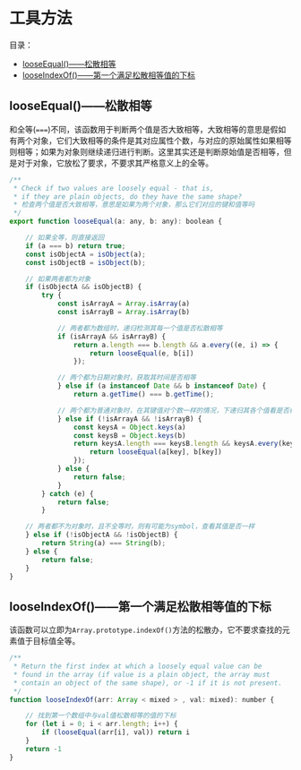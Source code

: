 # 工具方法

目录：

- [looseEqual()——松散相等](#looseequal%e6%9d%be%e6%95%a3%e7%9b%b8%e7%ad%89)
- [looseIndexOf()——第一个满足松散相等值的下标](#looseindexof%e7%ac%ac%e4%b8%80%e4%b8%aa%e6%bb%a1%e8%b6%b3%e6%9d%be%e6%95%a3%e7%9b%b8%e7%ad%89%e5%80%bc%e7%9a%84%e4%b8%8b%e6%a0%87)

## looseEqual()——松散相等

和全等(`===`)不同，该函数用于判断两个值是否大致相等，大致相等的意思是假如有两个对象，它们大致相等的条件是其对应属性个数，与对应的原始属性如果相等则相等；如果为对象则继续递归进行判断。这里其实还是判断原始值是否相等，但是对于对象，它放松了要求，不要求其严格意义上的全等。

```js
/**
 * Check if two values are loosely equal - that is,
 * if they are plain objects, do they have the same shape?
 * 检查两个值是否大致相等，意思是如果为两个对象，那么它们对应的键和值等吗
 */
export function looseEqual(a: any, b: any): boolean {

    // 如果全等，则直接返回
    if (a === b) return true;
    const isObjectA = isObject(a);
    const isObjectB = isObject(b);

    // 如果两者都为对象
    if (isObjectA && isObjectB) {
        try {
            const isArrayA = Array.isArray(a)
            const isArrayB = Array.isArray(b)

            // 两者都为数组时，递归检测其每一个值是否松散相等
            if (isArrayA && isArrayB) {
                return a.length === b.length && a.every((e, i) => {
                    return looseEqual(e, b[i])
                });

            // 两个都为日期对象时，获取其时间是否相等
            } else if (a instanceof Date && b instanceof Date) {
                return a.getTime() === b.getTime();

            // 两个都为普通对象时，在其键值对个数一样的情况，下递归其各个值看是否相等
            } else if (!isArrayA && !isArrayB) {
                const keysA = Object.keys(a)
                const keysB = Object.keys(b)
                return keysA.length === keysB.length && keysA.every(key => {
                    return looseEqual(a[key], b[key])
                });
            } else {
                return false;
            }
        } catch (e) {
            return false;
        }

    // 两者都不为对象时，且不全等时，则有可能为symbol，查看其值是否一样
    } else if (!isObjectA && !isObjectB) {
        return String(a) === String(b);
    } else {
        return false;
    }
}
```

## looseIndexOf()——第一个满足松散相等值的下标

该函数可以立即为`Array.prototype.indexOf()`方法的松散办，它不要求查找的元素值于目标值全等。

```js
/**
 * Return the first index at which a loosely equal value can be
 * found in the array (if value is a plain object, the array must
 * contain an object of the same shape), or -1 if it is not present.
 */
function looseIndexOf(arr: Array < mixed > , val: mixed): number {

    // 找到第一个数组中与val值松散相等的值的下标
    for (let i = 0; i < arr.length; i++) {
        if (looseEqual(arr[i], val)) return i
    }
    return -1
}
```